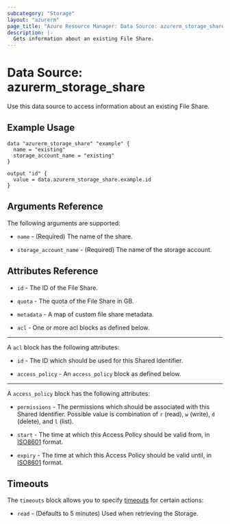 ```yaml
---
subcategory: "Storage"
layout: "azurerm"
page_title: "Azure Resource Manager: Data Source: azurerm_storage_share"
description: |-
  Gets information about an existing File Share.
---
```


# Data Source: azurerm_storage_share

Use this data source to access information about an existing File Share.

## Example Usage

```hcl
data "azurerm_storage_share" "example" {
  name = "existing"
  storage_account_name = "existing"
}

output "id" {
  value = data.azurerm_storage_share.example.id
}
```

## Arguments Reference

The following arguments are supported:

* `name` - (Required) The name of the share.

* `storage_account_name` - (Required) The name of the storage account.

## Attributes Reference
 
* `id` - The ID of the File Share.

* `quota` - The quota of the File Share in GB.

* `metadata` - A map of custom file share metadata.

* `acl` - One or more acl blocks as defined below.

---

A `acl` block has the following attributes:

* `id` - The ID which should be used for this Shared Identifier.

* `access_policy` - An `access_policy` block as defined below.

---

A `access_policy` block has the following attributes:

* `permissions` - The permissions which should be associated with this Shared Identifier. Possible value is combination of `r` (read), `w` (write), `d` (delete), and `l` (list).

* `start` - The time at which this Access Policy should be valid from, in [ISO8601](https://en.wikipedia.org/wiki/ISO_8601) format.

* `expiry` - The time at which this Access Policy should be valid until, in [ISO8601](https://en.wikipedia.org/wiki/ISO_8601) format.

## Timeouts

The `timeouts` block allows you to specify [timeouts](https://www.terraform.io/docs/configuration/resources.html#timeouts) for certain actions:

* `read` - (Defaults to 5 minutes) Used when retrieving the Storage.